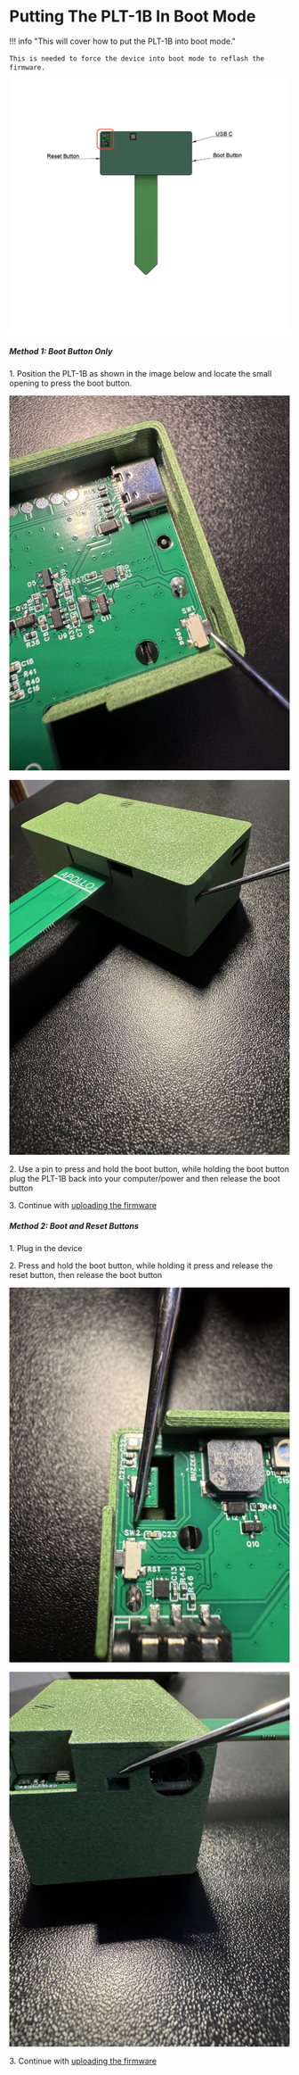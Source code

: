 # Putting The PLT-1B In Boot Mode

!!! info "This will cover how to put the PLT-1B into boot mode."

    This is needed to force the device into boot mode to reflash the firmware.

![](../../../assets/plt-1b-buttons-2.png)

##### Method 1: Boot Button Only

1\. Position the PLT-1B as shown in the image below and locate the small opening to press the boot button.

![](../../../assets/plt-boot-mode-pic-2.jpg)

![](../../../assets/plt-boot-mode-pic-4.jpg)

2\. Use a pin to press and hold the boot button, while holding the boot button plug the PLT-1B back into your computer/power and then release the boot button

3\. Continue with [uploading the firmware](https://wiki.apolloautomation.com/products/plt1b/troubleshooting/plt1b-code/)

##### Method 2: Boot and Reset Buttons

1\. Plug in the device

2\. Press and hold the boot button, while holding it press and release the reset button, then release the boot button

![](../../../assets/plt-boot-mode-pic-6.jpg)

![](../../../assets/plt-boot-mode-pic-7.jpg)

3\. Continue with [uploading the firmware](https://wiki.apolloautomation.com/products/plt1b/troubleshooting/plt1b-code/)